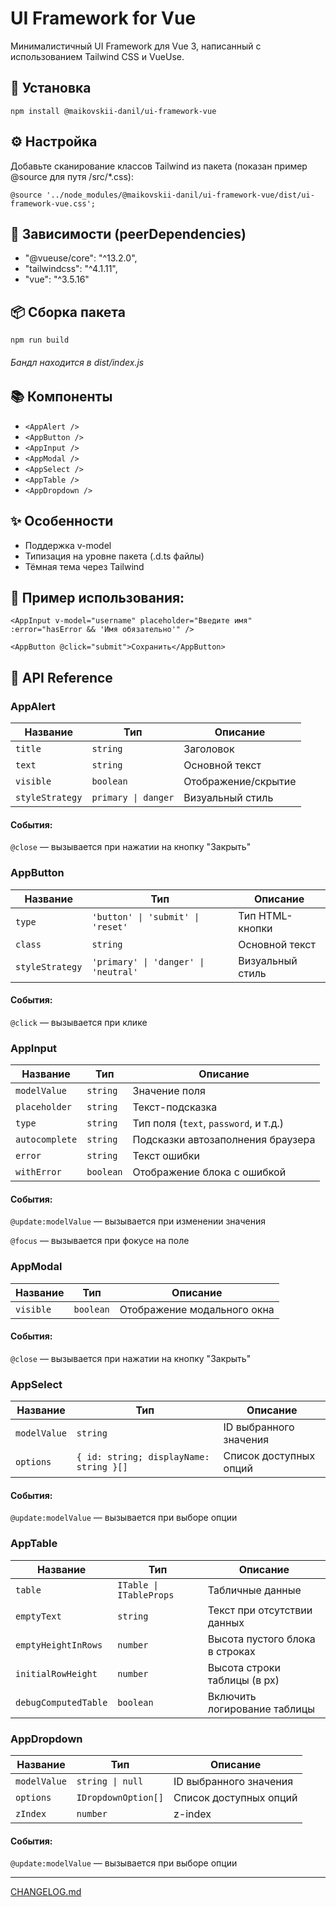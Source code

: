 # UI Framework for Vue

Минималистичный UI Framework для Vue 3, написанный с использованием Tailwind CSS и VueUse.

## 🚀 Установка

`npm install @maikovskii-danil/ui-framework-vue`

## ⚙️ Настройка
Добавьте сканирование классов Tailwind из пакета (показан пример @source для путя /src/*.css):

`@source '../node_modules/@maikovskii-danil/ui-framework-vue/dist/ui-framework-vue.css';`

## 🤝 Зависимости (peerDependencies)

- "@vueuse/core": "^13.2.0",
- "tailwindcss": "^4.1.11",
- "vue": "^3.5.16"

## 📦 Сборка пакета

`npm run build`

###### Бандл находится в dist/index.js

## 📚 Компоненты

- `<AppAlert />`
- `<AppButton />`
- `<AppInput />`
- `<AppModal />`
- `<AppSelect />`
- `<AppTable />`
- `<AppDropdown />`

## ✨ Особенности

- Поддержка v-model
- Типизация на уровне пакета (.d.ts файлы)
- Тёмная тема через Tailwind

## 🧪 Пример использования:

`<AppInput
  v-model="username"
  placeholder="Введите имя"
  :error="hasError && 'Имя обязательно'"
/>`

`<AppButton @click="submit">Сохранить</AppButton>`

## 📘 API Reference

### AppAlert

| Название         | Тип                 | Описание                    |
|------------------|---------------------|-----------------------------|
| `title`          | `string`            | Заголовок                   |
| `text`           | `string`            | Основной текст              |
| `visible`        | `boolean`           | Отображение/скрытие         |
| `styleStrategy`  | `primary \| danger` | Визуальный стиль            |

#### События:
`@close` — вызывается при нажатии на кнопку "Закрыть"

### AppButton

| Название        | Тип                                  | Описание         |
|-----------------|--------------------------------------|------------------|
| `type`          | `'button' \| 'submit' \| 'reset'`    | Тип HTML-кнопки  |
| `class`         | `string`                             | Основной текст   |
| `styleStrategy` | `'primary' \| 'danger' \| 'neutral'` | Визуальный стиль |

#### События:
`@click` — вызывается при клике

### AppInput

| Название       | Тип       | Описание                              |
| -------------- | --------- | ------------------------------------- |
| `modelValue`   | `string`  | Значение поля                         |
| `placeholder`  | `string`  | Текст-подсказка                       |
| `type`         | `string`  | Тип поля (`text`, `password`, и т.д.) |
| `autocomplete` | `string`  | Подсказки автозаполнения браузера     |
| `error`        | `string`  | Текст ошибки                          |
| `withError`    | `boolean` | Отображение блока с ошибкой           |

#### События:
`@update:modelValue` — вызывается при изменении значения

`@focus` — вызывается при фокусе на поле

### AppModal

| Название  | Тип       | Описание                    |
| --------- | --------- | --------------------------- |
| `visible` | `boolean` | Отображение модального окна |

#### События:
`@close` — вызывается при нажатии на кнопку "Закрыть"

### AppSelect

| Название     | Тип                                     | Описание               |
| ------------ | --------------------------------------- | ---------------------- |
| `modelValue` | `string`                                | ID выбранного значения |
| `options`    | `{ id: string; displayName: string }[]` | Список доступных опций |

#### События:
`@update:modelValue` — вызывается при выборе опции

### AppTable

| Название             | Тип                     | Описание                       |
| -------------------- | ----------------------- | ------------------------------ |
| `table`              | `ITable \| ITableProps` | Табличные данные               |
| `emptyText`          | `string`                | Текст при отсутствии данных    |
| `emptyHeightInRows`  | `number`                | Высота пустого блока в строках |
| `initialRowHeight`   | `number`                | Высота строки таблицы (в px)   |
| `debugComputedTable` | `boolean`               | Включить логирование таблицы   |

### AppDropdown

| Название     | Тип                 | Описание               |
| ------------ | ------------------- | ---------------------- |
| `modelValue` | `string \| null`    | ID выбранного значения |
| `options`    | `IDropdownOption[]` | Список доступных опций |
| `zIndex`     | `number`            | z-index                |

#### События:
`@update:modelValue` — вызывается при выборе опции

---

[CHANGELOG.md](https://github.com/maikovskii-danil/ui-framework-vue/blob/main/src/CHANGELOG.md)